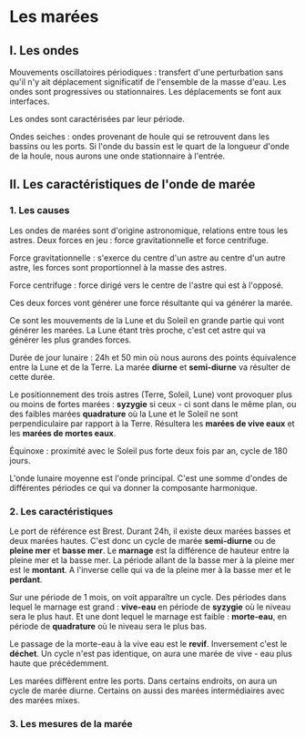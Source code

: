 # Les marées

## I. Les ondes 

Mouvements oscillatoires périodiques : transfert d'une perturbation sans qu'il n'y ait déplacement significatif de l'ensemble de la masse d'eau. Les ondes sont progressives ou stationnaires. Les déplacements se font aux interfaces.

Les ondes sont caractérisées par leur période.

Ondes seiches : ondes provenant de houle qui se retrouvent dans les bassins ou les ports. Si l'onde du bassin est le quart de la longueur d'onde de la houle, nous aurons une onde stationnaire à l'entrée.

## II. Les caractéristiques de l'onde de marée

### 1. Les causes

Les ondes de marées sont d'origine astronomique, relations entre tous les astres. Deux forces en jeu : force gravitationnelle et force centrifuge.

Force gravitationnelle : s'exerce du centre d'un astre au centre d'un autre astre, les forces sont proportionnel à la masse des astres.

Force centrifuge : force dirigé vers le centre de l'astre qui est à l'opposé.

Ces deux forces vont générer une force résultante qui va générer la marée.

Ce sont les mouvements de la Lune et du Soleil en grande partie qui vont générer les marées. La Lune étant très proche, c'est cet astre qui va générer les plus grandes forces.

Durée de jour lunaire : 24h et 50 min où nous aurons des points équivalence entre la Lune et de la Terre. La marée **diurne** et **semi-diurne** va résulter de cette durée.

Le positionnement des trois astres (Terre, Soleil, Lune) vont provoquer plus ou moins de fortes marées : **syzygie** si ceux - ci sont dans le même plan, ou des faibles marées **quadrature** où la Lune et le Soleil ne sont perpendiculaire par rapport à la Terre. Résultera les **marées de vive eaux** et les **marées de mortes eaux**.

Équinoxe : proximité avec le Soleil pus forte deux fois par an, cycle de 180 jours.

L'onde lunaire moyenne est l'onde principal. C'est une somme d'ondes de différentes périodes ce qui va donner la composante harmonique.

### 2. Les caractéristiques

Le port de référence est Brest. Durant 24h, il existe deux marées basses et deux marées hautes. C'est donc un cycle de marée **semi-diurne** ou de **pleine mer** et **basse mer**. Le **marnage** est la différence de hauteur entre la pleine mer et la basse mer. La période allant de la basse mer à la pleine mer est le **montant**. A l'inverse celle qui va de la pleine mer à la basse mer et le **perdant**.

Sur une période de 1 mois, on voit apparaître un cycle. Des périodes dans lequel le marnage est grand : **vive-eau** en période de **syzygie** où le niveau sera le plus haut. Et une dont lequel le marnage est faible : **morte-eau**, en période de **quadrature** où le niveau sera le plus bas.

Le passage de la morte-eau à la vive eau est le **revif**. Inversement c'est le **déchet**. Un cycle n'est pas identique, on aura une marée de vive - eau plus haute que précédemment.

Les marées diffèrent entre les ports. Dans certains endroits, on aura un cycle de marée diurne. Certains on aussi des marées intermédiaires avec des marées mixes.

### 3. Les mesures de la marée





